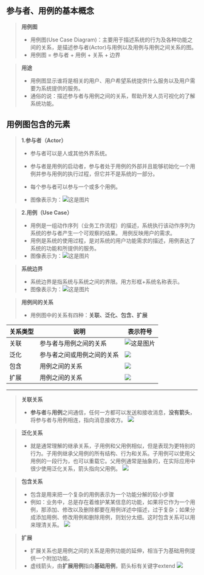## 参与者、用例的基本概念
>**用例图**
>- 用例图(Use Case Diagram)：主要用于描述系统的行为及各种功能之间的关系，是描述参与者(Actor)与用例以及用例与用例之间关系的图。
>- 用例图 = 参与者 + 用例 + 关系 + 边界

>**用途**
>- 用例图显示谁将是相关的用户、用户希望系统提供什么服务以及用户需要为系统提供的服务。
>- 通俗的说：描述参与者与用例之间的关系，帮助开发人员可视化的了解系统功能。

## 用例图包含的元素
>**1.参与者（Actor）**
>- 参与者可以是人或其他外界系统。
>- 参与者是用例的启动者，参与者处于用例的外部并且能够初始化一个用例并参与用例的执行过程，但它并不是系统的一部分。
>- 每个参与者可以参与一个或多个用例。
>
>- 图像表示为：![这是图片](https://img-blog.csdnimg.cn/20190914113914970.png)

>**2.用例（Use Case）**
>- 用例是一组动作序列（业务工作流程）的描述，系统执行该动作序列为系统的参与者产生一个可观察的结果。 用例反映用户的需求。
>- 用例是系统的使用过程，是对系统的用户功能需求的描述，用例表达了系统的功能和所提供的服务。
>- 图像表示为：![这是图片](https://img-blog.csdnimg.cn/20190914114018954.png)

>**系统边界**
>- 系统边界是指系统与系统之间的界限。用方形框+系统名称表示。
>- 图像表示为：![这是图片](https://img-blog.csdnimg.cn/20190914114347945.png?x-oss-process=image/watermark,type_ZmFuZ3poZW5naGVpdGk,shadow_10,text_aHR0cHM6Ly9ibG9nLmNzZG4ubmV0L2NvbGRfX19wbGF5,size_16,color_FFFFFF,t_70)

>**用例间的关系**
>- 用例图中的关系有四种：**关联、泛化、包含、扩展**  

|关系类型|说明|表示符号|    
|-|-|-|   
|关联|参与者与用例之间的关系|![这是图片](https://img-blog.csdnimg.cn/20190914115208590.png)|    
|泛化|参与者之间或用例之间的关系|![](https://img-blog.csdnimg.cn/20190914115350223.png)|
|包含|用例之间的关系|![](https://img-blog.csdnimg.cn/20190914115636117.png)|
|扩展|用例之间的关系|![](https://img-blog.csdnimg.cn/20190914115814439.png)|

---

>**关联关系**
>- **参与者**与**用例**之间通信，任何一方都可以发送和接收消息，**没有箭头**，将参与者与用例相连，指向消息接收方。
>![](https://img-blog.csdnimg.cn/20210623185606680.png)

>**泛化关系**
>- 就是通常理解的继承关系，子用例和父用例相似，但是表现为更特别的行为。子用例继承父用例的所有结构、行为和关系。子用例可以使用父用例的一段行为，也可以重载它。父用例通常是抽象的，在实际应用中很少使用泛化关系，箭头指向父用例。
>![](https://img-blog.csdnimg.cn/20210630202752632.png?x-oss-process=image/watermark,type_ZmFuZ3poZW5naGVpdGk,shadow_10,text_aHR0cHM6Ly9ibG9nLmNzZG4ubmV0L3dlaXhpbl80MjQ4ODc3Mg==,size_16,color_FFFFFF,t_70)

>**包含关系**  
>- 包含是用来把一个复杂的用例表示为一个功能分解的较小步骤
>- 例如：业务中，总是存在着维护某某信息的功能，如果将它作为一个用例，那添加、修改以及删除都要在用例详述中描述，过于复杂；如果分成添加用例、修改用例和删除用例，则划分太细。这时包含关系可以用来理清关系。
>![](https://img-blog.csdnimg.cn/2021063020405880.png?x-oss-process=image/watermark,type_ZmFuZ3poZW5naGVpdGk,shadow_10,text_aHR0cHM6Ly9ibG9nLmNzZG4ubmV0L3dlaXhpbl80MjQ4ODc3Mg==,size_16,color_FFFFFF,t_70)

>**扩展**
>- 扩展关系也是用例之间的关系是用例功能的延伸，相当于为基础用例提供一个附加功能。
>- 虚线箭头，由**扩展用例**指向**基础用例**，箭头标有关键字extend
>![](https://img-blog.csdnimg.cn/20210630204226944.png?x-oss-process=image/watermark,type_ZmFuZ3poZW5naGVpdGk,shadow_10,text_aHR0cHM6Ly9ibG9nLmNzZG4ubmV0L3dlaXhpbl80MjQ4ODc3Mg==,size_16,color_FFFFFF,t_70)


